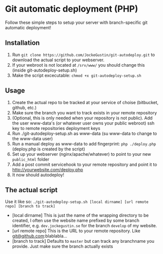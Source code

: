 # Git automatic deployment (PHP)

Follow these simple steps to setup your server with branch-specific git automatic deployment!

## Installation
1. Run `git clone https://github.com/JockeGustin/git-autodeploy.git` to download the actual script to your webserver.
2. If your webroot is not located at `/srv/www/` you should change this (inside git-autodeploy-setup.sh)
3. Make the script excecutable: `chmod +x git-autodeploy-setup.sh`

## Usage
1. Create the actual repo to be tracked at your service of choise (bitbucket, github, etc.)
2. Make sure the branch you want to track exists in your remote repository
3. (Optional, this is only needed when your repository is not public). Add the user www-data's (or whatever user owns your public webroot) ssh key to remote repositories deployment keys
4. Run ./git-autodeploy-setup.sh as www-data (su www-data to change to the www-data user)
5. Run a manual deploy as www-data to add fingerprint: `php ./deploy.php` (deploy.php is created by the script)
6. Set up your webserver (nginx/apache/whatever) to point to your new `public_html` folder
7. Add a post commit servicehook to your remote repository and point it to http://yourwebsite.com/deploy.php
8. It now should autodeploy!

## The actual script
Use it like so: `./git-autodeploy-setup.sh [local dirname] [url remote repo] [branch to track]`
- [local dirname] This is just the name of the wrapping directory to be created, I often use the website name prefixed by some branch identifier, e.g. `dev.jockegustin.se` for the branch `develop` of my website. 
- [url remote repo] This is the URL to your remote repository. Like git@github.com:blablabla...
- [branch to track] Defaults to `master` but can track any branchname you provide. Just make sure the branch actually exists
